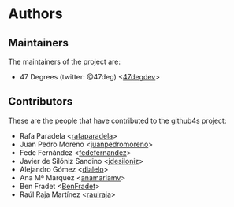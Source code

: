 # Authors

## Maintainers

The maintainers of the project are:

* 47 Degrees (twitter: @47deg) <[47degdev](https://github.com/47degdev)>

## Contributors

These are the people that have contributed to the github4s project:

* Rafa Paradela <[rafaparadela](https://github.com/rafaparadela)>
* Juan Pedro Moreno <[juanpedromoreno](https://github.com/juanpedromoreno)>
* Fede Fernández <[fedefernandez](https://github.com/fedefernandez)>
* Javier de Silóniz Sandino <[jdesiloniz](https://github.com/jdesiloniz)>
* Alejandro Gómez <[dialelo](https://github.com/dialelo)>
* Ana Mª Marquez <[anamariamv](https://github.com/anamariamv)>
* Ben Fradet <[BenFradet](https://github.com/BenFradet)>
* Raúl Raja Martínez <[raulraja](https://github.com/raulraja)>
